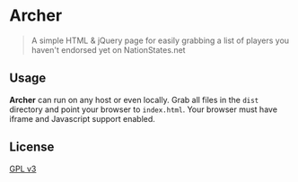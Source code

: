 # Archer

> A simple HTML & jQuery page for easily grabbing a list of players you haven't endorsed yet on NationStates.net


## Usage

__Archer__ can run on any host or even locally. Grab all files in the `` dist `` directory and point your browser to `` index.html ``. Your browser must have iframe and Javascript support enabled.

## License
[GPL v3](LICENSE)